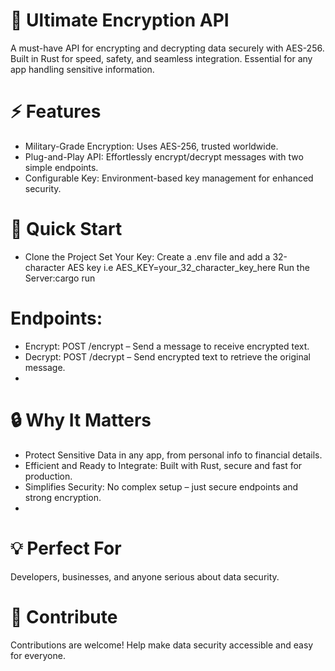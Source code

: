 
# 🔐 Ultimate Encryption API
A must-have API for encrypting and decrypting data securely with AES-256. Built in Rust for speed, safety, and seamless integration. Essential for any app handling sensitive information.

# ⚡ Features
- Military-Grade Encryption: Uses AES-256, trusted worldwide.
- Plug-and-Play API: Effortlessly encrypt/decrypt messages with two simple endpoints.
- Configurable Key: Environment-based key management for enhanced security.
# 🚀 Quick Start
- Clone the Project
Set Your Key: Create a .env file and add a 32-character AES key i.e AES_KEY=your_32_character_key_here
Run the Server:cargo run

# Endpoints:
- Encrypt: POST /encrypt – Send a message to receive encrypted text.
- Decrypt: POST /decrypt – Send encrypted text to retrieve the original message.
- 
# 🔒 Why It Matters
- Protect Sensitive Data in any app, from personal info to financial details.
- Efficient and Ready to Integrate: Built with Rust, secure and fast for production.
- Simplifies Security: No complex setup – just secure endpoints and strong encryption.
- 
# 💡 Perfect For
 Developers, businesses, and anyone serious about data security.
 
# 🤝 Contribute
  Contributions are welcome! Help make data security accessible and easy for everyone.

